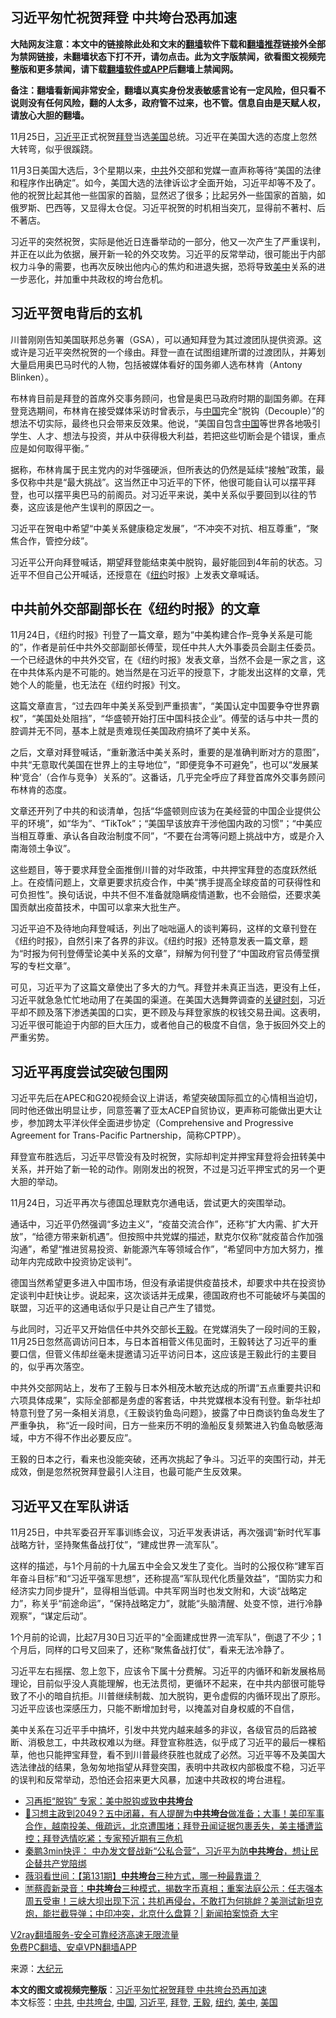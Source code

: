  <h2>习近平匆忙祝贺拜登 中共垮台恐再加速</h2> <p class="notice"><b>大陆网友注意：本文中的链接除此处和文末的<a href="https://github.com/bannedbook/fanqiang" >翻墙</a>软件下载和<a href="https://github.com/killgcd/justmysocks/blob/master/README.md">翻墙推荐</a>链接外全部为禁网链接，未翻墙状态下打不开，请勿点击。此为文字版禁闻，欲看图文视频完整版和更多禁闻，请下载<a href="https://github.com/bannedbook/fanqiang">翻墙软件或APP</a>后翻墙上禁闻网。</p><p>备注：翻墙看新闻非常安全，翻墙以真实身份发表敏感言论有一定风险，但只看不说则没有任何风险，翻的人太多，政府管不过来，也不管。信息自由是天赋人权，请放心大胆的翻墙。</b></p>  <div class="entry"> <p></p> <p>11月25日，<a href="https://www.bannedbook.org/bnews/tag/%e4%b9%a0%e8%bf%91%e5%b9%b3/" class="st_tag internal_tag" rel="tag" title="标签 习近平 下的日志">习近平</a>正式祝贺<a href="https://www.bannedbook.org/bnews/tag/%e6%8b%9c%e7%99%bb/" class="st_tag internal_tag" rel="tag" title="标签 拜登 下的日志">拜登</a>当选<a href="https://www.bannedbook.org/bnews/tag/%e7%be%8e%e5%9b%bd/" class="st_tag internal_tag" rel="tag" title="标签 美国 下的日志">美国</a>总统。习近平在美国大选的态度上忽然大转弯，似乎很蹊跷。</p> <p>11月3日美国大选后，3个星期以来，<a href="https://www.bannedbook.org/bnews/tag/%e4%b8%ad%e5%85%b1/" class="st_tag internal_tag" rel="tag" title="标签 中共 下的日志">中共</a>外交部和党媒一直声称等待“美国的法律和程序作出确定”。如今，美国大选的法律诉讼才全面开始，习近平却等不及了。他的祝贺比起其他一些国家的首脑，显然迟了很多；比起另外一些国家的首脑，如俄罗斯、巴西等，又显得太仓促。习近平祝贺的时机相当突兀，显得前不著村、后不著店。</p> <p>习近平的突然祝贺，实际是他近日连番举动的一部分，他又一次产生了严重误判，并正在以此为依据，展开新一轮的外交攻势。习近平的反常举动，很可能出于内部权力斗争的需要，也再次反映出他内心的焦灼和进退失据，恐将导致<a href="https://www.bannedbook.org/bnews/tag/%e7%be%8e%e4%b8%ad/" class="st_tag internal_tag" rel="tag" title="标签 美中 下的日志">美中</a>关系的进一步恶化，并加重中共政权的垮台危机。</p> <h2><strong>习近平贺电背后的玄机</strong></h2> <p>川普刚刚告知美国联邦总务署（GSA），可以通知拜登为其过渡团队提供资源。这或许是习近平突然祝贺的一个缘由。拜登一直在试图组建所谓的过渡团队，并筹划大量启用奥巴马时代的人物，包括被媒体看好的国务卿人选布林肯（Antony Blinken）。</p> <p>布林肯目前是拜登的首席外交事务顾问，也曾是奥巴马政府时期的副国务卿。在拜登竞选期间，布林肯在接受媒体采访时曾表示，与<span class='wp_keywordlink_affiliate'><a href="https://www.bannedbook.org/" title="中国" target="_blank">中国</a></span>完全“脱钩（Decouple）”的想法不切实际，最终也只会带来反效果。他说，“美国自包含<a href="https://www.bannedbook.org/bnews/tag/%E4%B8%AD%E5%9B%BD/" class="st_tag internal_tag" rel="tag" title="标签 中国 下的日志">中国</a>等世界各地吸引学生、人才、想法与投资，并从中获得极大利益，若把这些切断会是个错误，重点应是如何取得平衡。”</p> <p>据称，布林肯属于民主党内的对华强硬派，但所表达的仍然是延续“接触”政策，最多仅称中共是“最大挑战”。这当然正中习近平的下怀，他很可能自认可以摆平拜登，也可以摆平奥巴马的前阁员。对习近平来说，美中关系似乎要回到以往的节奏，这应该是他产生误判的原因之一。</p>  <p>习近平在贺电中希望“中美关系健康稳定发展”，“不冲突不对抗、相互尊重”，“聚焦合作，管控分歧”。</p> <p>习近平公开向拜登喊话，期望拜登能结束美中脱钩，最好能回到4年前的状态。习近平不但自己公开喊话，还授意在《<a href="https://www.bannedbook.org/bnews/tag/%e7%ba%bd%e7%ba%a6/" class="st_tag internal_tag" rel="tag" title="标签 纽约 下的日志">纽约</a>时报》上发表文章喊话。</p> <h2><strong>中共前外交部副部长在《纽约时报》的文章</strong></h2> <p>11月24日，《纽约时报》刊登了一篇文章，题为“中美构建合作–竞争关系是可能的”，作者是前任中共外交部副部长傅莹，现任中共人大外事委员会副主任委员。一个已经退休的中共外交官，在《纽约时报》发表文章，当然不会是一家之言，这在中共体系内是不可能的。她当然是在习近平的授意下，才能发出这样的文章，凭她个人的能量，也无法在《纽约时报》刊文。</p> <p>这篇文章直言，“过去四年中美关系受到严重损害”，“美国认定中国要争夺世界霸权”，“美国处处阻挡”，“华盛顿开始打压中国科技企业”。傅莹的话与中共一贯的腔调并无不同，基本上就是责难现任美国政府搞坏了美中关系。</p> <p>之后，文章对拜登喊话，“重新激活中美关系时，重要的是准确判断对方的意图”，中共“无意取代美国在世界上的主导地位”，“即便竞争不可避免”，也可以“发展某种‘竞合’（合作与竞争）关系的”。这番话，几乎完全呼应了拜登首席外交事务顾问布林肯的态度。</p> <p>文章还开列了中共的和谈清单，包括“华盛顿则应该为在美经营的中国企业提供公平的环境”，如“华为”、“TikTok”；“美国早该放弃干涉他国内政的习惯”；“中美应当相互尊重、承认各自政治制度不同”，“不要在台湾等问题上挑战中方，或是介入南海领土争议”。</p> <p>这些题目，等于要求拜登全面推倒川普的对华政策，中共押宝拜登的态度跃然纸上。在疫情问题上，文章更要求抗疫合作，中美“携手提高全球疫苗的可获得性和可负担性”。换句话说，中共不但不准备就隐瞒疫情道歉，也不会赔偿，还要求美国贡献出疫苗技术，中国可以拿来大批生产。</p>  <p>习近平迫不及待地向拜登喊话，列出了咄咄逼人的谈判筹码，这样的文章刊登在《纽约时报》，自然引来了各界的非议。《纽约时报》还特意发表一篇文章，题为“时报为何刊登傅莹论美中关系的文章”，辩解为何刊登了“中国政府官员傅莹撰写的专栏文章”。</p> <p>可见，习近平为了这篇文章使出了多大的力气。拜登并未真正当选，更没有上任，习近平就急急忙忙地动用了在美国的渠道。在美国大选舞弊调查的<span class='wp_keywordlink'><a href="https://www.bannedbook.org/forum2/topic151.html" title="关键时刻：李鹏日记" target="_blank">关键时刻</a></span>，习近平却不顾及落下渗透美国的口实，更不顾及与拜登家族的权钱交易丑闻。这表明，习近平很可能迫于内部的巨大压力，或者他自己的极度不自信，急于扳回外交上的严重劣势。</p> <h2><strong>习近平再度尝试突破包围网</strong></h2> <p>习近平先后在APEC和G20视频会议上讲话，希望突破国际孤立的心情相当迫切，同时他还做出明显让步，同意签署了亚太ACEP自贸协议，更声称可能做出更大让步，参加跨太平洋伙伴全面进步协定（Comprehensive and Progressive Agreement for Trans-Pacific Partnership，简称CPTPP）。</p> <p>拜登宣布胜选后，习近平尽管没有及时祝贺，实际却判定并押宝拜登将会扭转美中关系，并开始了新一轮的动作。刚刚发出的祝贺，不过是习近平押宝式的另一个更大胆的举动。</p> <p>11月24日，习近平再次与德国总理默克尔通电话，尝试更大的突围举动。</p> <p>通话中，习近平仍然强调“多边主义”，“疫苗交流合作”，还称“扩大内需、扩大开放”，“给德方带来新机遇”。但按照中共党媒的描述，默克尔仅称“就疫苗合作加强沟通”，希望“推进贸易投资、新能源汽车等领域合作”，“希望同中方加大努力，推动年内完成欧中投资协定谈判”。</p> <p>德国当然希望更多进入中国市场，但没有承诺提供疫苗技术，却要求中共在投资协定谈判中赶快让步。说起来，这次谈话并无成果，德国政府也不可能破坏与美国的联盟，习近平的这通电话似乎只是让自己产生了错觉。</p>  <p>与此同时，习近平又开始信任中共外交部长<a href="https://www.bannedbook.org/bnews/tag/%e7%8e%8b%e6%af%85/" class="st_tag internal_tag" rel="tag" title="标签 王毅 下的日志">王毅</a>。在党媒消失了一段时间的王毅，11月25日忽然高调访问日本，与日本首相菅义伟见面时，王毅转达了习近平的重要口信，但菅义伟却丝毫未提邀请习近平访问日本，这应该是王毅此行的主要目的，似乎再次落空。</p> <p>中共外交部网站上，发布了王毅与日本外相茂木敏充达成的所谓“五点重要共识和六项具体成果”，实际全部都是务虚的客套话，中共党媒根本没有刊登。新华社却特意刊登了另一条相关消息，《王毅谈钓鱼岛问题》，披露了中日商谈钓鱼岛发生了严重争执， 称“近一段时间，日方一些来历不明的渔船反复频繁进入钓鱼岛敏感海域，中方不得不作出必要反应”。</p> <p>王毅的日本之行，看来也没能突破，还再次挑起了争斗。习近平的突围行动，并无成效，倒是忽然祝贺拜登最引人注目，也最可能产生反效果。</p> <h2><strong>习近平又在军队讲话</strong></h2> <p>11月25日，中共军委召开军事训练会议，习近平发表讲话，再次强调“新时代军事战略方针，坚持聚焦备战打仗”，“建成世界一流军队”。</p> <p>这样的描述，与1个月前的十九届五中全会又发生了变化。当时的公报仅称“建军百年奋斗目标”和“习近平强军思想”，还称提高“军队现代化质量效益”，“国防实力和经济实力同步提升”，显得相当低调。中共军网当时也发文附和，大谈“战略定力”，称关乎“前途命运”，“保持战略定力”，就能“头脑清醒、处变不惊，进行冷静观察”，“谋定后动”。</p> <p>1个月前的论调，比起7月30日习近平的“全面建成世界一流军队”，倒退了不少；1个月后，同样的口号又回来了，还称“聚焦备战打仗”，看来无法冷静了。</p> <p>习近平左右摇摆、忽上忽下，应该令下属十分费解。习近平的内循环和新发展格局理论，目前似乎没人真能理解，也无法贯彻，更循环不起来，在中共内部很可能导致了不小的暗自抗拒。川普继续制裁、加大脱钩，更令虚假的内循环现出了原形。习近平应该也深感压力，只能不断增加封号，以掩盖对自身权威的不自信，</p>  <p>美中关系在习近平手中搞坏，引发中共党内越来越多的非议，各级官员的后路被断、消极怠工，中共政权难以为继。拜登宣称胜选，似乎成了习近平的最后一棵稻草，他也只能押宝拜登，看不到川普最终获胜也就成了必然。习近平等不及美国大选法律战的结果，急匆匆地指望从拜登突围，表明中共政权内部极度不稳，习近平的误判和反常举动，恐怕还会招来更大风暴，加速中共政权的垮台进程。</p> <ul class='op-related-articles' title='相关阅读'> <li><a href='https://www.bannedbook.org/bnews/cbnews/20201121/1434458.html' target='_blank'>习再拒“脱钩” 专家：美中脱钩或致<b>中共垮台</b></a></li> <li><a href='https://www.bannedbook.org/bnews/bannedvideo/20201030/1422753.html' target='_blank'>💢习想主政到2049？五中闭幕，有人提醒为<b>中共垮台</b>做准备；大事！美印军事合作，越南投美、俄疏远，北京遭围堵；拜登丑闻证据包裹丢失，美主播遭监控；拜登选情吃紧；专家预近期有三危机</a></li> <li><a href='https://www.bannedbook.org/bnews/bannedvideo/20200917/1397956.html' target='_blank'>秦鹏3min快评： 中办发文督战新“公私合营”，习近平为防<b>中共垮台</b>，想让民企替共产党陪绑</a></li> <li><a href='https://www.bannedbook.org/bnews/cbnews/20200911/1394587.html' target='_blank'>薇羽看世间：【第131期】<b>中共垮台</b>三种方式，哪一种最靠谱？</a></li> <li><a href='https://www.bannedbook.org/bnews/bannedvideo/20200910/1394014.html' target='_blank'>🈲蔡霞新录音：<b>中共垮台</b>三种模式，揭数字币真相；重案法庭公示：任志强本周五受审！三峡大坝出现下沉；共机再侵台，不敢打为何挑衅？美测试新坦克炮，能拦截导弹；中印冲突，北京什么盘算？| 新闻拍案惊奇 大宇</a></li> </ul> <p class="texttj"> <a href="https://www.bannedbook.org/forum23/topic22702.html" target="_blank">V2ray翻墙服务-安全可靠经济高速无限流量</a><br/> <a href="https://github.com/bannedbook/fanqiang/wiki/%E7%A6%81%E9%97%BB%E7%BD%91%E5%AE%89%E5%8D%93%E7%BF%BB%E5%A2%99%E6%96%B0%E9%97%BBAPP" target="_blank">免费PC翻墙、安卓VPN翻墙APP</a></p><p>来源：<span class='wp_keywordlink_affiliate'><a href="http://www.epochtimes.com/" title="大纪元" target="_blank">大纪元</a></span></p><a name='sharetosocial'></a>       <div><b>本文的图文或视频完整版</b>：<a href='https://www.bannedbook.org/bnews/cbnews/20201126/1437219.html'>习近平匆忙祝贺拜登 中共垮台恐再加速</a></div>  </div><!--END ENTRY--> <div class="postfooter"> <div>本文标签：<a href="https://www.bannedbook.org/bnews/tag/%e4%b8%ad%e5%85%b1/" rel="tag">中共</a>, <a href="https://www.bannedbook.org/bnews/tag/%E4%B8%AD%E5%85%B1%E5%9E%AE%E5%8F%B0/" rel="tag">中共垮台</a>, <a href="https://www.bannedbook.org/bnews/tag/%E4%B8%AD%E5%9B%BD/" rel="tag">中国</a>, <a href="https://www.bannedbook.org/bnews/tag/%e4%b9%a0%e8%bf%91%e5%b9%b3/" rel="tag">习近平</a>, <a href="https://www.bannedbook.org/bnews/tag/%e6%8b%9c%e7%99%bb/" rel="tag">拜登</a>, <a href="https://www.bannedbook.org/bnews/tag/%e7%8e%8b%e6%af%85/" rel="tag">王毅</a>, <a href="https://www.bannedbook.org/bnews/tag/%e7%ba%bd%e7%ba%a6/" rel="tag">纽约</a>, <a href="https://www.bannedbook.org/bnews/tag/%e7%be%8e%e4%b8%ad/" rel="tag">美中</a>, <a href="https://www.bannedbook.org/bnews/tag/%e7%be%8e%e5%9b%bd/" rel="tag">美国</a></div>  </div><!--END POSTFOOTER--> 